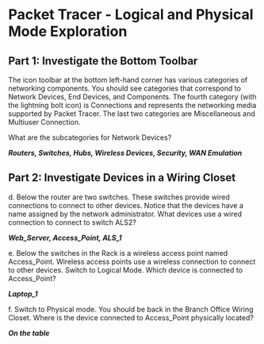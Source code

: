# Packet Tracer - Logical and Physical Mode Exploration

## Part 1: Investigate the Bottom Toolbar

The icon toolbar at the bottom left-hand corner has various categories of networking components. You should see categories that correspond to Network Devices, End Devices, and Components. The fourth category (with the lightning bolt icon) is Connections and represents the networking media supported by Packet Tracer. The last two categories are Miscellaneous and Multiuser Connection.

What are the subcategories for Network Devices?

**_Routers, Switches, Hubs, Wireless Devices, Security, WAN Emulation_**

## Part 2: Investigate Devices in a Wiring Closet

d. Below the router are two switches. These switches provide wired connections to connect to other devices. Notice that the devices have a name assigned by the network administrator. What devices use a wired connection to connect to switch ALS2?

**_Web_Server, Access_Point, ALS_1_**

e. Below the switches in the Rack is a wireless access point named Access_Point. Wireless access points use a wireless connection to connect to other devices. Switch to Logical Mode. Which device is connected to Access_Point?

**_Laptop_1_**

f. Switch to Physical mode. You should be back in the Branch Office Wiring Closet. Where is the device connected to Access_Point physically located?

**_On the table_**
